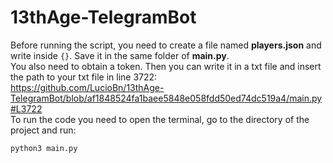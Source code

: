 # 13thAge-TelegramBot
Before running the script, you need to create a file named **players.json** and write inside `{}`.
Save it in the same folder of **main.py**. <br />
You also need to obtain a token. Then you can write it in a txt file and insert the path to your txt file in line 3722: <br />
https://github.com/LucioBn/13thAge-TelegramBot/blob/af1848524fa1baee5848e058fdd50ed74dc519a4/main.py#L3722 <br />
To run the code you need to open the terminal, go to the directory of the project and run: <br />
```
python3 main.py
```